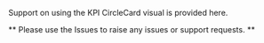 Support on using the KPI CircleCard visual is provided here. 

** Please use the Issues to raise any issues or support requests. **
